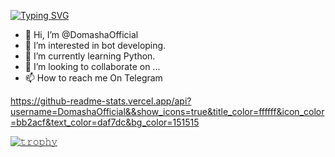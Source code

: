 [![Typing SVG](https://readme-typing-svg.herokuapp.com?color=6B5DF7&size=75&width=1050&height=200&lines=Hi+I'm+Domasha+Rashmindu)](https://git.io/typing-svg)


- 👋 Hi, I’m @DomashaOfficial
- 👀 I’m interested in bot developing.
- 🌱 I’m currently learning Python.
- 💞️ I’m looking to collaborate on ...
- 📫 How to reach me On Telegram

<!---
DomashaOfficial/DomashaOfficial is a ✨ special ✨ repository because its `README.md` (this file) appears on your GitHub profile.
You can click the Preview link to take a look at your changes.
--->


https://github-readme-stats.vercel.app/api?username=DomashaOfficial&&show_icons=true&title_color=ffffff&icon_color=bb2acf&text_color=daf7dc&bg_color=151515







[![𝚝𝚛𝚘𝚙𝚑𝚢](https://github-profile-trophy.vercel.app/?username=DomashaOfficial&column=8&margin-w=15&margin-h=15&no-bg=true&no-frame=true&theme=juicyfresh)](https://github.com/DomashaOfficial)
